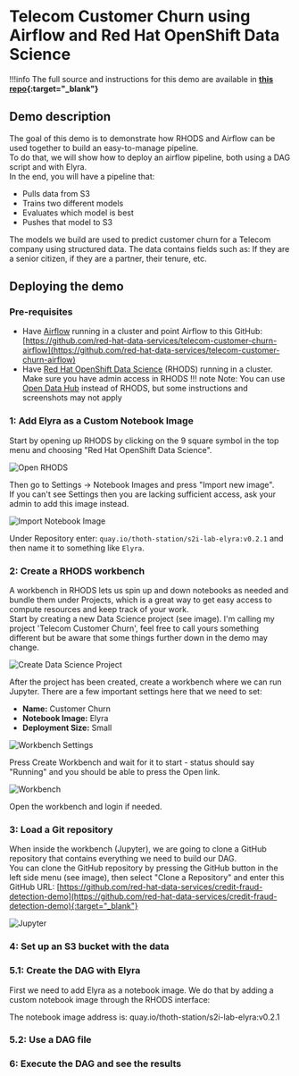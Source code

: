 # Telecom Customer Churn using Airflow and Red Hat OpenShift Data Science

!!!info
    The full source and instructions for this demo are available in **[this repo](https://github.com/red-hat-data-services/telecom-customer-churn-airflow){:target="_blank"}**

## Demo description

The goal of this demo is to demonstrate how RHODS and Airflow can be used together to build an easy-to-manage pipeline.  
To do that, we will show how to deploy an airflow pipeline, both using a DAG script and with Elyra.  
In the end, you will have a pipeline that:

- Pulls data from S3
- Trains two different models
- Evaluates which model is best
- Pushes that model to S3

The models we build are used to predict customer churn for a Telecom company using structured data. The data contains fields such as: If they are a senior citizen, if they are a partner, their tenure, etc.

## Deploying the demo

### Pre-requisites

- Have [Airflow](/tools-and-applications/airflow/airflow/) running in a cluster and point Airflow to this GitHub: [https://github.com/red-hat-data-services/telecom-customer-churn-airflow](https://github.com/red-hat-data-services/telecom-customer-churn-airflow)
- Have [Red Hat OpenShift Data Science](/getting-started/openshift-data-science/) (RHODS) running in a cluster. Make sure you have admin access in RHODS
!!! note
    Note: You can use [Open Data Hub](/getting-started/opendatahub/) instead of RHODS, but some instructions and screenshots may not apply

### 1: Add Elyra as a Custom Notebook Image

Start by opening up RHODS by clicking on the 9 square symbol in the top menu and choosing "Red Hat OpenShift Data Science".

![Open RHODS](img/Open_RHODS.png)

Then go to Settings -> Notebook Images and press "Import new image".  
If you can't see Settings then you are lacking sufficient access, ask your admin to add this image instead.

![Import Notebook Image](img/Import_Notebook_Image.png)

Under Repository enter: `quay.io/thoth-station/s2i-lab-elyra:v0.2.1` and then name it to something like `Elyra`.

### 2: Create a RHODS workbench

A workbench in RHODS lets us spin up and down notebooks as needed and bundle them under Projects, which is a great way to get easy access to compute resources and keep track of your work.  
Start by creating a new Data Science project (see image). I'm calling my project 'Telecom Customer Churn', feel free to call yours something different but be aware that some things further down in the demo may change.

![Create Data Science Project](img/Create_data_science_project.png)

After the project has been created, create a workbench where we can run Jupyter.
There are a few important settings here that we need to set:

- **Name:** Customer Churn
- **Notebook Image:** Elyra
- **Deployment Size:** Small

![Workbench Settings](img/Workbench_Settings.png)

Press Create Workbench and wait for it to start - status should say "Running" and you should be able to press the Open link.

![Workbench](img/Workbench.png)

Open the workbench and login if needed.

### 3: Load a Git repository

When inside the workbench (Jupyter), we are going to clone a GitHub repository that contains everything we need to build our DAG.  
You can clone the GitHub repository by pressing the GitHub button in the left side menu (see image), then select "Clone a Repository" and enter this GitHub URL: [https://github.com/red-hat-data-services/credit-fraud-detection-demo](https://github.com/red-hat-data-services/credit-fraud-detection-demo){:target="_blank"}

![Jupyter](img/Jupyter.png)

### 4: Set up an S3 bucket with the data

### 5.1: Create the DAG with Elyra

First we need to add Elyra as a notebook image. We do that by adding a custom notebook image through the RHODS interface:


The notebook image address is: quay.io/thoth-station/s2i-lab-elyra:v0.2.1

### 5.2: Use a DAG file

### 6: Execute the DAG and see the results
